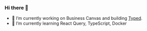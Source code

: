 ### Hi there 👋

<!--
**imacoolgirlyo/imacoolgirlyo** is a ✨ _special_ ✨ repository because its `README.md` (this file) appears on your GitHub profile.

Here are some ideas to get you started:

- 🔭 I’m currently working on ...
- 🌱 I’m currently learning ...
- 👯 I’m looking to collaborate on ...
- 🤔 I’m looking for help with ...
- 💬 Ask me about ...
-->

- 🔭 I’m currently working on Business Canvas and building [Typed](https://www.typed.biz/?lang=ko).
- 🌱 I’m currently learning React Query, TypeScript, Docker
